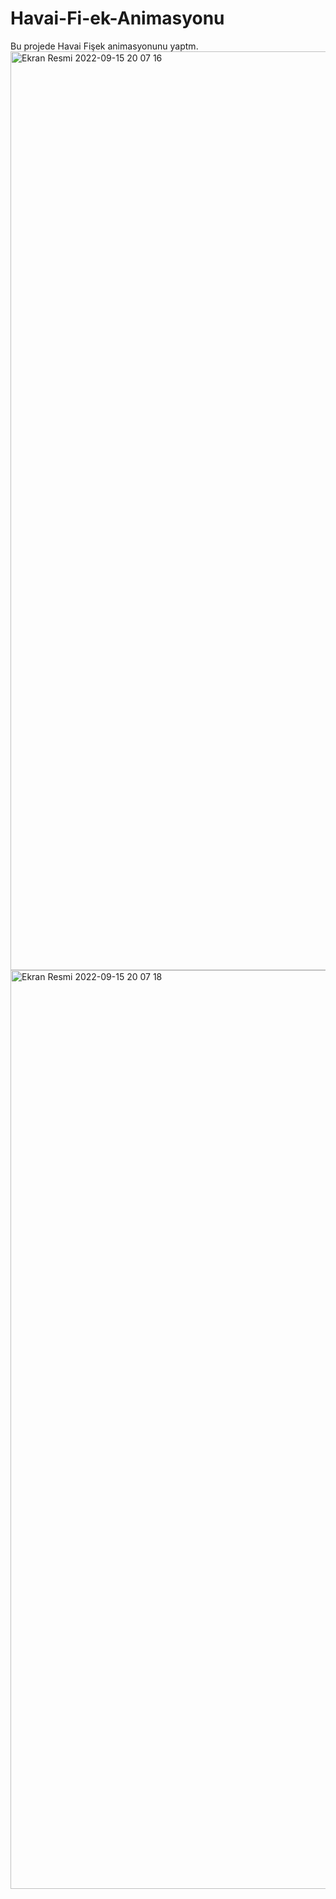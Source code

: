 # Havai-Fi-ek-Animasyonu
Bu projede Havai Fişek animasyonunu yaptm.
<img width="1470" alt="Ekran Resmi 2022-09-15 20 07 16" src="https://user-images.githubusercontent.com/112544173/190467270-083abb21-f671-451a-b647-7e9c4a4368e1.png">
<img width="1470" alt="Ekran Resmi 2022-09-15 20 07 18" src="https://user-images.githubusercontent.com/112544173/190467292-69395cf1-8b4f-4656-8f14-d4dd175347e3.png">
